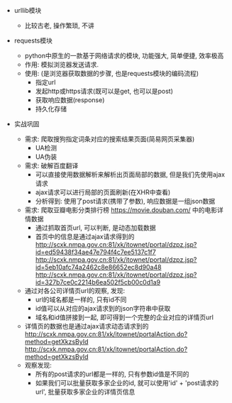 - urllib模块
    - 比较古老, 操作繁琐, 不讲
- requests模块
    - python中原生的一款基于网络请求的模块, 功能强大, 简单便捷, 效率极高
    - 作用: 模拟浏览器发送请求.
    - 使用: (是浏览器获取数据的步骤, 也是requests模块的编码流程)
        - 指定url
        - 发起http或https请求(既可以是get, 也可以是post)
        - 获取响应数据(response)
        - 持久化存储
    
- 实战巩固
    - 需求: 爬取搜狗指定词条对应的搜索结果页面(简易网页采集器)
        - UA检测
        - UA伪装
    - 需求: 破解百度翻译
        - 可以直接使用数据解析来解析出页面局部的数据, 但是我们先使用ajax请求
        - ajax请求可以进行局部的页面刷新(在XHR中查看)
        - 分析得到: 使用了post请求(携带了参数), 响应数据是一组json数据
    - 需求: 爬取豆瓣电影分类排行榜 https://movie.douban.com/ 中的电影详情数据
        - 通过抓取首页url, 可以判断, 是动态加载数据
        - 首页中的信息是通过ajax请求得到的
http://scxk.nmpa.gov.cn:81/xk/itownet/portal/dzpz.jsp?id=ed59438f34ae47e794f4c7ee5137c1f7
http://scxk.nmpa.gov.cn:81/xk/itownet/portal/dzpz.jsp?id=5eb10afc74a2462c8e86652ec8d90a48
http://scxk.nmpa.gov.cn:81/xk/itownet/portal/dzpz.jsp?id=327b7ce0c2214b6ea502f5cb00c0d1a9
    - 通过对各公司详情页url的观察, 发现:
        - url的域名都是一样的, 只有id不同
        - id值可以从对应的ajax请求到的json字符串中获取
        - 域名和id值拼接到一起, 即可得到一个完整的企业对应的详情页url
    - 详情页的数据也是通过ajax请求动态请求到的
http://scxk.nmpa.gov.cn:81/xk/itownet/portalAction.do?method=getXkzsById
http://scxk.nmpa.gov.cn:81/xk/itownet/portalAction.do?method=getXkzsById
    - 观察发现:
        - 所有的post请求的url都是一样的, 只有参数id值是不同的
        - 如果我们可以批量获取多家企业的id, 就可以使用'id' + 'post请求的url', 批量获取多家企业的详情页信息
    
